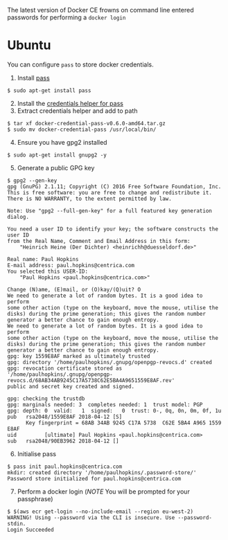 The latest version of Docker CE frowns on command line entered passwords for performing a `docker login`

# Ubuntu
You can configure `pass` to store docker credentials. 

1. Install [pass](https://www.passwordstore.org/) 
```
$ sudo apt-get install pass
```
2. Install the [credentials helper for pass](https://github.com/docker/docker-credential-helpers/releases)
3. Extract credentials helper and add to path
```
$ tar xf docker-credential-pass-v0.6.0-amd64.tar.gz
$ sudo mv docker-credential-pass /usr/local/bin/
```
4. Ensure you have gpg2 installed
```
$ sudo apt-get install gnupg2 -y
```
5. Generate a public GPG key
```
$ gpg2 --gen-key                           
gpg (GnuPG) 2.1.11; Copyright (C) 2016 Free Software Foundation, Inc.
This is free software: you are free to change and redistribute it.
There is NO WARRANTY, to the extent permitted by law.

Note: Use "gpg2 --full-gen-key" for a full featured key generation dialog.

You need a user ID to identify your key; the software constructs the user ID
from the Real Name, Comment and Email Address in this form:
    "Heinrich Heine (Der Dichter) <heinrichh@duesseldorf.de>"

Real name: Paul Hopkins
E-mail address: paul.hopkins@centrica.com
You selected this USER-ID:
    "Paul Hopkins <paul.hopkins@centrica.com>"

Change (N)ame, (E)mail, or (O)kay/(Q)uit? O
We need to generate a lot of random bytes. It is a good idea to perform
some other action (type on the keyboard, move the mouse, utilise the
disks) during the prime generation; this gives the random number
generator a better chance to gain enough entropy.
We need to generate a lot of random bytes. It is a good idea to perform
some other action (type on the keyboard, move the mouse, utilise the
disks) during the prime generation; this gives the random number
generator a better chance to gain enough entropy.
gpg: key 1559E8AF marked as ultimately trusted
gpg: directory '/home/paulhopkins/.gnupg/openpgp-revocs.d' created
gpg: revocation certificate stored as '/home/paulhopkins/.gnupg/openpgp-revocs.d/68AB34AB9245C17A5738C62E5BA4A9651559E8AF.rev'
public and secret key created and signed.

gpg: checking the trustdb
gpg: marginals needed: 3  completes needed: 1  trust model: PGP
gpg: depth: 0  valid:   1  signed:   0  trust: 0-, 0q, 0n, 0m, 0f, 1u
pub   rsa2048/1559E8AF 2018-04-12 [S]
      Key fingerprint = 68AB 34AB 9245 C17A 5738  C62E 5BA4 A965 1559 E8AF
uid         [ultimate] Paul Hopkins <paul.hopkins@centrica.com>
sub   rsa2048/90EB3962 2018-04-12 []
```
6. Initialise pass
```
$ pass init paul.hopkins@centrica.com      
mkdir: created directory '/home/paulhopkins/.password-store/'
Password store initialized for paul.hopkins@centrica.com
```
7. Perform a docker login (*NOTE* You will be prompted for your passphrase)
```
$ $(aws ecr get-login --no-include-email --region eu-west-2)
WARNING! Using --password via the CLI is insecure. Use --password-stdin.
Login Succeeded
```